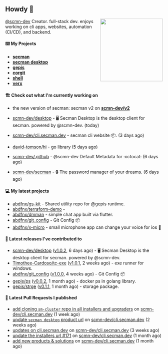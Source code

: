 ## Howdy 👋

<img align="right" src="https://github.com/abdfnx.png" width="200">

[@scmn-dev](https://github.com/scmn-dev) Creator. full-stack dev. enjoys working on cli apps, websites, automation (CI/CD), and backend.

#### ⌨️ My Projects

- [**secman**](https://github.com/scmn-dev/secman)
- [**secman desktop**](https://github.com/scmn-dev/desktop)
- [**gepis**](https://github.com/gepis/gepis)
- [**corgit**](https://github.com/abdfnx/corgit)
- [**shell**](https://github.com/abdfnx/shell)
- [**verx**](https://github.com/abdfnx/verx)

#### 🏗️ Check out what I'm currently working on

- the new version of secman: secman v2 on [**scmn-dev/v2**](https://github.com/scmn-dev/v2)


- [scmn-dev/desktop](https://github.com/scmn-dev/desktop) - 🖥️ Secman Desktop is the desktop client for secman. powered by @scmn-dev. (today)
- [scmn-dev/cli.secman.dev](https://github.com/scmn-dev/cli.secman.dev) - secman cli website 📦. (3 days ago)
- [david-tomson/hi](https://github.com/david-tomson/hi) - go library (5 days ago)
- [scmn-dev/.github](https://github.com/scmn-dev/.github) - @scmn-dev Default Metadata for :octocat: (6 days ago)
- [scmn-dev/secman](https://github.com/scmn-dev/secman) - 🔒 The password manager of your dreams. (6 days ago)

#### 💻 My latest projects

- [abdfnx/gs-kit](https://github.com/abdfnx/gs-kit) - Shared utility repo for @gepis runtime.
- [abdfnx/terraform-demo](https://github.com/abdfnx/terraform-demo) - 
- [abdfnx/dmman](https://github.com/abdfnx/dmman) - simple chat app built via flutter.
- [abdfnx/git_config](https://github.com/abdfnx/git_config) - Git Config 📦
- [abdfnx/x-micro](https://github.com/abdfnx/x-micro) - small microphone app can change your voice for ios 📱

#### 🔭 Latest releases I've contributed to

- [scmn-dev/desktop](https://github.com/scmn-dev/desktop) ([v1.0.2](https://github.com/scmn-dev/desktop/releases/tag/v1.0.2), 6 days ago) - 🖥️ Secman Desktop is the desktop client for secman. powered by @scmn-dev.
- [Timothee-Cardoso/tc-exe](https://github.com/Timothee-Cardoso/tc-exe) ([v1.0.1](https://github.com/Timothee-Cardoso/tc-exe/releases/tag/v1.0.1), 2 weeks ago) - exe runner for windows.
- [abdfnx/git_config](https://github.com/abdfnx/git_config) ([v1.0.0](https://github.com/abdfnx/git_config/releases/tag/v1.0.0), 4 weeks ago) - Git Config 📦
- [gepis/ps](https://github.com/gepis/ps) ([v0.0.2](https://github.com/gepis/ps/releases/tag/v0.0.2), 1 month ago) - docker ps in golang library.
- [gepis/strge](https://github.com/gepis/strge) ([v0.1.1](https://github.com/gepis/strge/releases/tag/v0.1.1), 1 month ago) - storage package.

#### 🔨 Latest Pull Requests I published

- [add cloning `sm-cluster` repo in all installers and upgraders](https://github.com/scmn-dev/cli.secman.dev/pull/226) on [scmn-dev/cli.secman.dev](https://github.com/scmn-dev/cli.secman.dev) (1 week ago)
- [update `secman desktop` product url](https://github.com/scmn-dev/cli.secman.dev/pull/216) on [scmn-dev/cli.secman.dev](https://github.com/scmn-dev/cli.secman.dev) (2 weeks ago)
- [updates on cli.secman.dev](https://github.com/scmn-dev/cli.secman.dev/pull/201) on [scmn-dev/cli.secman.dev](https://github.com/scmn-dev/cli.secman.dev) (3 weeks ago)
- [update the installers url #171](https://github.com/scmn-dev/cli.secman.dev/pull/180) on [scmn-dev/cli.secman.dev](https://github.com/scmn-dev/cli.secman.dev) (1 month ago)
- [add new products &amp; solutions](https://github.com/scmn-dev/cli.secman.dev/pull/168) on [scmn-dev/cli.secman.dev](https://github.com/scmn-dev/cli.secman.dev) (1 month ago)
